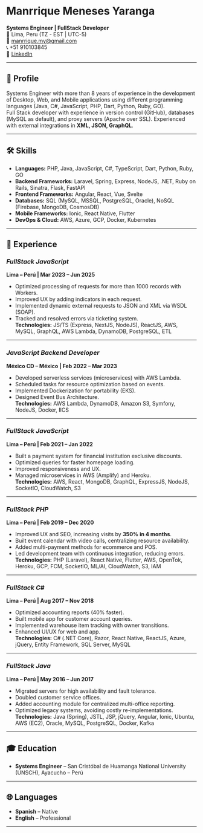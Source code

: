 # Manrrique Meneses Yaranga
**Systems Engineer | FullStack Developer**  
📍 Lima, Peru (TZ - EST | UTC-5)  
📧 [manrrique.my@gmail.com](mailto:manrrique.my@gmail.com)  
📞 +51 910103845  
🔗 [LinkedIn](https://www.linkedin.com/in/manrrique-my/)

---

## 👤 Profile
Systems Engineer with more than 8 years of experience in the development of Desktop, Web, and Mobile applications using different programming languages (Java, C#, JavaScript, PHP, Dart, Python, Ruby, GO).  
Full Stack developer with experience in version control (GitHub), databases (MySQL as default), and proxy servers (Apache over SSL). Experienced with external integrations in **XML, JSON, GraphQL**.  

---

## 🛠 Skills
- **Languages:** PHP, Java, JavaScript, C#, TypeScript, Dart, Python, Ruby, GO  
- **Backend Frameworks:** Laravel, Spring, Express, NodeJS, .NET, Ruby on Rails, Sinatra, Flask, FastAPI  
- **Frontend Frameworks:** Angular, React, Vue, Svelte  
- **Databases:** SQL (MySQL, MSSQL, PostgreSQL, Oracle), NoSQL (Firebase, MongoDB, CosmosDB)  
- **Mobile Frameworks:** Ionic, React Native, Flutter  
- **DevOps & Cloud:** AWS, Azure, GCP, Docker, Kubernetes  

---

## 💼 Experience

### *FullStack JavaScript*  
**Lima – Perú | Mar 2023 – Jun 2025**  
- Optimized processing of requests for more than 1000 records with Workers.  
- Improved UX by adding indicators in each request.  
- Implemented dynamic external requests to JSON and XML via WSDL (SOAP).  
- Tracked and resolved errors via ticketing system.  
**Technologies:** JS/TS (Express, NextJS, NodeJS), ReactJS, AWS, MySQL, GraphQL, AWS Lambda, DynamoDB, PostgreSQL, ETL  

---

### *JavaScript Backend Developer*  
**México CD – México | Feb 2022 – Mar 2023**  
- Developed serverless services (microservices) with AWS Lambda.  
- Scheduled tasks for resource optimization based on events.  
- Implemented Dockerization for portability (EKS).  
- Designed Event Bus Architecture.  
**Technologies:** AWS Lambda, DynamoDB, Amazon S3, Symfony, NodeJS, Docker, IICS  

---

### *FullStack JavaScript*  
**Lima – Perú | Feb 2021 – Jan 2022**  
- Built a payment system for financial institution exclusive discounts.  
- Optimized queries for faster homepage loading.  
- Improved responsiveness and UX.  
- Managed microservices in AWS (Amplify) and Heroku.  
**Technologies:** AWS, React, MongoDB, GraphQL, ExpressJS, NodeJS, SocketIO, CloudWatch, S3  

---

### *FullStack PHP*  
**Lima – Perú | Feb 2019 – Dec 2020**  
- Improved UX and SEO, increasing visits by **350% in 4 months**.  
- Built event calendar with video calls, centralizing resource availability.  
- Added multi-payment methods for ecommerce and POS.  
- Led development team with continuous integration, reducing errors.  
**Technologies:** PHP (Laravel), React Native, Flutter, AWS, OpenTok, Heroku, GCP, FCM, SocketIO, ML/AI, CloudWatch, S3, IAM  

---

### *FullStack C#*  
**Lima – Perú | Aug 2017 – Nov 2018**  
- Optimized accounting reports (40% faster).  
- Built mobile app for customer account queries.  
- Implemented warehouse item tracking with owner transitions.  
- Enhanced UI/UX for web and app.  
**Technologies:** C# (.NET Core), Razor, React Native, ReactJS, Azure, jQuery, Entity Framework, SQL Server, MySQL  

---

### *FullStack Java*  
**Lima – Perú | May 2016 – Jun 2017**  
- Migrated servers for high availability and fault tolerance.  
- Doubled customer service offices.  
- Added accounting module for centralized multi-office reporting.  
- Optimized legacy systems, avoiding costly re-implementations.  
**Technologies:** Java (Spring), JSTL, JSP, jQuery, Angular, Ionic, Ubuntu, AWS (EC2), Oracle, MySQL, PostgreSQL, Docker, Kafka  

---

## 🎓 Education
- **Systems Engineer** – San Cristóbal de Huamanga National University (UNSCH), Ayacucho – Perú  

---

## 🌐 Languages
- **Spanish** – Native  
- **English** – Professional  

---
